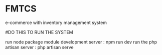 # FMTCS
 e-commerce with inventory management system

#DO THIS TO RUN THE SYSTEM

run node package module development server : npm run dev
run the php artisan server : php artisan serve
